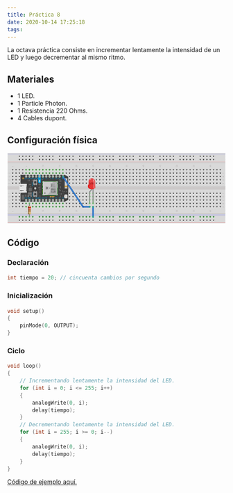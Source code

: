```yaml
---
title: Práctica 8
date: 2020-10-14 17:25:18
tags:
---
```


La octava práctica consiste en incrementar lentamente la intensidad de un LED y luego decrementar al mismo ritmo. <!-- more -->

## Materiales

- 1 LED.
- 1 Particle Photon.
- 1 Resistencia 220 Ohms.
- 4 Cables dupont.

## Configuración física

![Un led en D0](../assets/led-en-d0.png)

## Código

### Declaración

```cpp
int tiempo = 20; // cincuenta cambios por segundo
```

### Inicialización

```cpp
void setup()
{
    pinMode(0, OUTPUT);
}
```

### Ciclo

```cpp
void loop()
{
    // Incrementando lentamente la intensidad del LED.
    for (int i = 0; i <= 255; i++)
    {
        analogWrite(0, i);
        delay(tiempo);
    }
    // Decrementando lentamente la intensidad del LED.
    for (int i = 255; i >= 0; i--)
    {
        analogWrite(0, i);
        delay(tiempo);
    }
}
```



[Código de ejemplo aquí.](https://github.com/xtrs84zk/SistemasEmbebidos/blob/main/src/Practica8.ino)